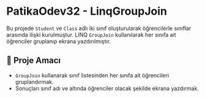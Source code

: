# PatikaOdev32 - LinqGroupJoin

Bu projede `Student` ve `Class` adlı iki sınıf oluşturularak öğrencilerle sınıflar arasında ilişki kurulmuştur. LINQ `GroupJoin` kullanılarak her sınıfa ait öğrenciler gruplanıp ekrana yazdırılmıştır.

## 🎯 Proje Amacı

- `GroupJoin` kullanarak sınıf listesinden her sınıfa ait öğrencileri gruplandırmak.
- Sonuçları sınıf adı ve altında öğrenciler olacak şekilde ekrana yazdırmak.
